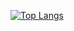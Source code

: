 [![Top Langs](https://github-readme-stats.vercel.app/api/top-langs/?username=Centmsn&layout=compact)](https://github.com/anuraghazra/github-readme-stats)
